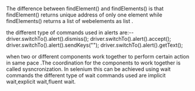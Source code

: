 The difference between findElement() and findElements() is that findElement() returns unique address of only one element while 
findElements() returns a list of webelements as list .

the different type of commands used in alerts are:--
driver.switchTo().alert().dismiss();
driver.switchTo().alert().accept();
driver.switchTo().alert().sendKeys("");
driver.switchTo().alert().getText();

when two or different components work together to perform certain action in same pace .The coordination for the components to work together is called sysncronization.
In selenium this can be achieved using wait commands 
the different type of wait commands used are implicit wait,explicit wait,fluent wait.